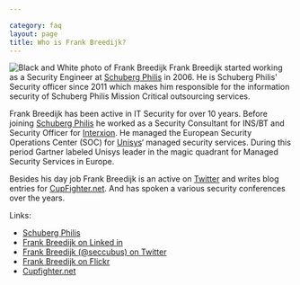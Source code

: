 ```yaml
---

category: faq
layout: page
title: Who is Frank Breedijk?
---
```

![Black and White photo of Frank Breedijk](../../assets/frank%20in%20bandw_small.jpg)
Frank Breedijk started working as a Security Engineer at 
[Schuberg Philis](http://www.schubergphilis.com) in 2006. 
He is Schuberg Philis' Security officer since 2011 which makes him 
responsible for the information security of Schuberg Philis Mission
Critical outsourcing services. 

Frank Breedijk has been active in IT Security for over 10 years. Before
joining [Schuberg Philis](http://www.schubergphilis.com) he worked as a
Security Consultant for INS/BT and Security Officer for
[Interxion](http://www.interxion.com). He managed the European Security
Operations Center (SOC) for [Unisys](http://www.unisys.com)‘ managed security
services. During this period Gartner labeled Unisys leader in the magic
quadrant for Managed Security Services in Europe.

Besides his day job Frank Breedijk is an active on
[Twitter](http://www.twitter.com/seccubus) and writes blog entries for
[CupFighter.net](http://www.cupfighter.net). And has spoken a various security
conferences over the years.

Links:

  * [Schuberg Philis](http://www.schubergphilis.com)
  * [Frank Breedijk on Linked in](http://www.linkedin.com/in/seccubus)
  * [Frank Breedijk (@seccubus) on Twitter](http://twitter.com/seccubus)
  * [Frank Breedijk on Flickr](http://tinyurl.com/fotofrank)
  * [Cupfighter.net](http://www.cupfighter.net)
  

